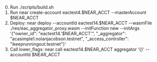 0) Run  ./scripts/build.sh
1) Run near create-account eactest4.$NEAR_ACCT --masterAccount $NEAR_ACCT
2) Deploy: near deploy --accountId eactest14.$NEAR_ACCT --wasmFile ./res/eac_aggregator_proxy.wasm --initFunction new --initArgs '{"owner_id": "eactest14.'$NEAR_ACCT'", "_aggregator": "acasimple1.nolanjacobson.testnet", "_access_controller": "ikeeprunningout.testnet"}'
3) Call lower_flags: near call eactest14.$NEAR_ACCT aggregator '{}' --accountId $NEAR_ACCT